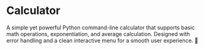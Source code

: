 # Calculator
A simple yet powerful Python command-line calculator that supports basic math operations, exponentiation, and average calculation. Designed with error handling and a clean interactive menu for a smooth user experience. 🚀
